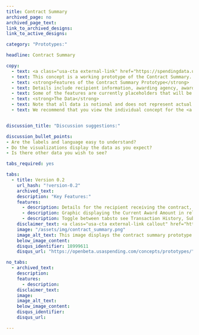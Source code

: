 ```yaml
---
title: Contract Summary
archived_page: no
archived_page_text:
link_to_archived_designs:
link_to_active_designs:

category: "Prototypes:"

headline: Contract Summary

copy:
  - text: <a class="usa-cta external-link" href="https://spendingdata.us/#/award/124131/" target="_blank">Access the Prototype</a>
  - text: This concept is a working prototype of the Contract Summary. The DATA Act team is publishing this minimum viable product to give the public the opportunity to provide feedback on the design of the future USAspending.gov site.
  - text: <strong>Features of the Contract Summary Prototype</strong>
  - text: Details include recipient information, awarding agency, award amounts, description of the work, and the type of contract.
  - text: Some of the features are currently placeholders that will be implemented at a later date as the team develops the future USAspending.gov platform.
  - text: <strong>The Data</strong>
  - text: Note that all data is notional and does not represent actual spending data. Currently, the data includes a subset of awards data and a subset of financial data from select DATA Act Broker submissions.
  - text: We recommend that you view the individual concept for the <a class="usa-cta" href="../contract-summary">contract summary</a> to better understand the intended functionality.


discussion_title: "Discussion suggestions:"

discussion_bullet_points:
- Are the labels and language easy to understand?
- Do the visualizations display the data as you expect?
- Is there other data you wish to see? 

tabs_required: yes

tabs:
  - title: Version 0.2
    url_hash: "!version-0.2"
    archived_text:  
    description: "Key Features:"
    features:
      - description: Details for the recipient receiving the contract, including the type of business category 
      - description: Graphic displaying the Current Award Amount in relation to the Potential Award Amount
      - description: Toggle between tabsto see Transaction History, Sub-Awards, Financial System Details, and Additional Details
    disclaimer_text: <a class="usa-cta external-link callout" href="https://spendingdata.us/#/award/124131/" target="_blank">View the interactive prototype</a>
    image: "/assets/img/contract_summary.png"
    image_alt_text: This image displays the contract summary prototype.
    below_image_content:
    disqus_identifier: 18999611
    disqus_url: "https://openbeta.usaspending.com/concepts/prototypes/"

no_tabs:
  - archived_text:
    description:
    features:
      - description:
    disclaimer_text:
    image:
    image_alt_text:
    below_image_content:
    disqus_identifier:
    disqus_url:

---
```

